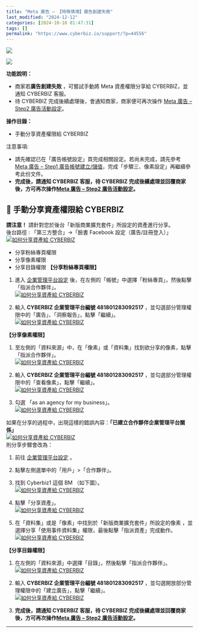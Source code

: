 ```yaml
---
title: "Meta 廣告 – 【特殊情境】廣告創建失敗"
last_modified: "2024-12-12"
categories: [2024-10-18 01:47:31]
tags: []
permalink: "https://www.cyberbiz.io/support/?p=44556"
---
```


![](https://www.cyberbiz.io/support/wp-content/uploads/適用站別.png)

[![](https://www.cyberbiz.io/support/wp-content/uploads/台灣站.png)](https://www.cyberbiz.io/support/?page_id=2490)

**功能說明：**  

* 商家若**廣告創建失敗** ，可嘗試手動將 Meta 資產權限分享給 CYBERBIZ，並通知 CYBERBIZ 客服。
* 待 CYBERBIZ 完成後續處理後，會通知商家，商家便可再次操作 [Meta 廣告 – Step2 廣告活動設定](https://www.cyberbiz.io/support/?p=1755)。

**操作目錄：**

* 手動分享資產權限給 CYBERBIZ

注意事項:  

* 請先確認已在「廣告帳號設定」頁完成相關設定。若尚未完成，請先參考 [Meta 廣告 – Step1 廣告帳號建立/儲值](https://www.cyberbiz.io/support/?p=17882)，完成「步驟三、像素設定」再繼續參考此份文件。
* **完成後，請通知 CYBERBIZ 客服，待 CYBERBIZ 完成後續處理並回覆商家後，方可再次操作[Meta 廣告 – Step2 廣告活動設定](https://www.cyberbiz.io/support/?p=1755)。**

## 📌 手動分享資產權限給 CYBERBIZ


**請注意！** 請針對您於後台「新版商業擴充套件」所設定的資產進行分享。  
後台路徑 :  「第三方整合」→「臉書 Facebook 設定（廣告/註冊登入）」  
[![如何分享資產給 CYBERBIZ](https://www.cyberbiz.io/support/wp-content/uploads/如何分享資產給-CYBERBIZ01.png)](https://www.cyberbiz.io/support/wp-content/uploads/如何分享資產給-CYBERBIZ01.png)  

* 分享粉絲專頁權限
* 分享像素權限
* 分享目錄權限
**【分享粉絲專頁權限】**  

1. 進入 [企業管理平台設定](https://business.facebook.com/business/loginpage/?next=https%3A%2F%2Fbusiness.facebook.com%2Fsettings) 後，在左側的「帳號」中選擇「粉絲專頁」，然後點擊「指派合作夥伴」。  
[![如何分享資產給 CYBERBIZ](https://www.cyberbiz.io/support/wp-content/uploads/如何分享資產給-CYBERBIZ02.png)](https://www.cyberbiz.io/support/wp-content/uploads/如何分享資產給-CYBERBIZ02.png)



2. 輸入 **CYBERBIZ 企業管理平台編號 481801283092517** ，並勾選部分管理權限中的「廣告」、「洞察報告」，點擊「繼續」。  
[![如何分享資產給 CYBERBIZ](https://www.cyberbiz.io/support/wp-content/uploads/如何分享資產給-CYBERBIZ03.png)](https://www.cyberbiz.io/support/wp-content/uploads/如何分享資產給-CYBERBIZ03.png)


**【分享像素權限】**  

1. 至左側的「資料來源」中，在「像素」或「資料集」找到欲分享的像素，點擊「指派合作夥伴」。  
[![如何分享資產給 CYBERBIZ](https://www.cyberbiz.io/support/wp-content/uploads/如何分享資產給-CYBERBIZ04.png)](https://www.cyberbiz.io/support/wp-content/uploads/如何分享資產給-CYBERBIZ04.png)



2. 輸入 **CYBERBIZ 企業管理平台編號 481801283092517** ，並勾選部分管理權限中的「查看像素」，點擊「繼續」。  
[![如何分享資產給 CYBERBIZ](https://www.cyberbiz.io/support/wp-content/uploads/如何分享資產給-CYBERBIZ05.png)](https://www.cyberbiz.io/support/wp-content/uploads/如何分享資產給-CYBERBIZ05.png)



3. 勾選 「as an agency for my business」。  
[![如何分享資產給 CYBERBIZ](https://www.cyberbiz.io/support/wp-content/uploads/如何分享資產給-CYBERBIZ06.png)](https://www.cyberbiz.io/support/wp-content/uploads/如何分享資產給-CYBERBIZ06.png)


如果在分享的過程中，出現這樣的錯誤內容：**「已建立合作夥伴企業管理平台關係」**  
[![如何分享資產給 CYBERBIZ](https://www.cyberbiz.io/support/wp-content/uploads/如何分享資產給-CYBERBIZ11.png)](https://www.cyberbiz.io/support/wp-content/uploads/如何分享資產給-CYBERBIZ11.png)  
則分享步驟會改為：

1. 前往 [企業管理平台設定](https://business.facebook.com/business/loginpage/?next=https%3A%2F%2Fbusiness.facebook.com%2Fsettings) 。


2. 點擊左側選單中的「用戶」>「合作夥伴」。


3. 找到 Cyberbiz1 這個 BM （如下圖）。  
[![如何分享資產給 CYBERBIZ](https://www.cyberbiz.io/support/wp-content/uploads/如何分享資產給-CYBERBIZ12.png)](https://www.cyberbiz.io/support/wp-content/uploads/如何分享資產給-CYBERBIZ12.png)

4. 點擊「分享資產」。  
[![如何分享資產給 CYBERBIZ](https://www.cyberbiz.io/support/wp-content/uploads/如何分享資產給-CYBERBIZ13.png)](https://www.cyberbiz.io/support/wp-content/uploads/如何分享資產給-CYBERBIZ13.png)

5. 在「資料集」或是「像素」中找到於「新版商業擴充套件」所設定的像素 ，並選擇分享「使用事件資料集」權限，最後點擊「指派資產」完成動作。  
[![如何分享資產給 CYBERBIZ](https://www.cyberbiz.io/support/wp-content/uploads/如何分享資產給-CYBERBIZ14.png)](https://www.cyberbiz.io/support/wp-content/uploads/如何分享資產給-CYBERBIZ14.png)

**【分享目錄權限】**  

1. 在左側的「資料來源」中選擇「目錄」，然後點擊「指派合作夥伴」。  
[![如何分享資產給 CYBERBIZ](https://www.cyberbiz.io/support/wp-content/uploads/如何分享資產給-CYBERBIZ07.png)](https://www.cyberbiz.io/support/wp-content/uploads/如何分享資產給-CYBERBIZ07.png)



2. 輸入 **CYBERBIZ 企業管理平台編號 481801283092517** ，並勾選開放部分管理權限中的「建立廣告」，點擊「繼續」。  
[![如何分享資產給 CYBERBIZ](https://www.cyberbiz.io/support/wp-content/uploads/如何分享資產給-CYBERBIZ08.png)](https://www.cyberbiz.io/support/wp-content/uploads/如何分享資產給-CYBERBIZ08.png)



3. **完成後，請通知 CYBERBIZ 客服，待 CYBERBIZ 完成後續處理並回覆商家後，方可再次操作[Meta 廣告 – Step2 廣告活動設定](https://www.cyberbiz.io/support/?p=1755)。**

* * *

